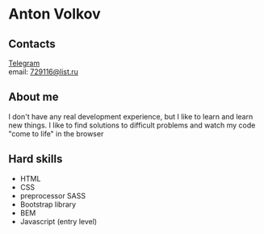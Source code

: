 # Anton Volkov

## Contacts

[Telegram](https://t.me/illiiilllliiiii)  
email: [729116@list.ru](729116@list.ru)

## About me

I don't have any real development experience, but I like to learn and learn new things. I like to find solutions to difficult problems and watch my code "come to life" in the browser

## Hard skills

- HTML
- CSS
- preprocessor SASS
- Bootstrap library
- BEM
- Javascript (entry level)
